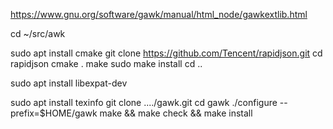 https://www.gnu.org/software/gawk/manual/html_node/gawkextlib.html



cd ~/src/awk

sudo apt install cmake
git clone https://github.com/Tencent/rapidjson.git 
cd rapidjson
cmake .
make
sudo make install
cd ..

sudo apt install libexpat-dev

sudo apt install texinfo
git clone ..../gawk.git
cd gawk
./configure --prefix=$HOME/gawk
make && make check && make install
